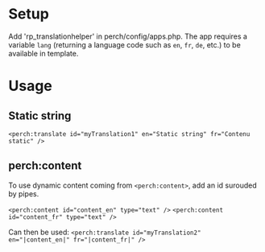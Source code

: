 # Setup
Add 'rp_translationhelper' in perch/config/apps.php.
The app requires a variable `lang` (returning a language code such as `en`, `fr`, `de`, etc.) to be available in template.

# Usage
## Static string
`<perch:translate id="myTranslation1" en="Static string" fr="Contenu static" />`


## perch:content
To use dynamic content coming from `<perch:content>`, add an id surouded by pipes.

`<perch:content id="content_en" type="text" />`
`<perch:content id="content_fr" type="text" />`

Can then be used:
`<perch:translate id="myTranslation2" en="|content_en|" fr="|content_fr|" />`